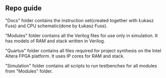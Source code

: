 ## Repo guide
"Docs" folder contains the instruction set(created together with Łukasz Fuss) and CPU schematic(done by Łukasz Fuss).

"Modules" folder contains all the Verilog files for use only in simulation. It has models of RAM and stack written in Verilog. 

"Quartus" folder contains all files required for project synthesis on the Intel Altera FPGA platform. It uses IP cores for RAM and stack.

"Simulation" folder contains all scripts to run testbenches for all modules from "Modules" folder.
